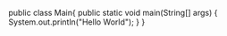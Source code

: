 public class Main{
    public static void main(String[] args) {
    System.out.println("Hello World");
    }
}
